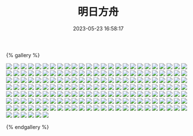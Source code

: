 ﻿---
title: 明日方舟
date: 2023-05-23 16:58:17
comments: false
---

{% gallery %}

![](https://cdn.staticaly.com/gh/1405720461/images@master/Arknights1/1.webp)
![](https://cdn.staticaly.com/gh/1405720461/images@master/Arknights1/2.webp)
![](https://cdn.staticaly.com/gh/1405720461/images@master/Arknights1/3.webp)
![](https://cdn.staticaly.com/gh/1405720461/images@master/Arknights1/4.webp)
![](https://cdn.staticaly.com/gh/1405720461/images@master/Arknights1/5.webp)
![](https://cdn.staticaly.com/gh/1405720461/images@master/Arknights1/6.webp)
![](https://cdn.staticaly.com/gh/1405720461/images@master/Arknights1/7.webp)
![](https://cdn.staticaly.com/gh/1405720461/images@master/Arknights1/8.webp)
![](https://cdn.staticaly.com/gh/1405720461/images@master/Arknights1/9.webp)
![](https://cdn.staticaly.com/gh/1405720461/images@master/Arknights1/10.webp)
![](https://cdn.staticaly.com/gh/1405720461/images@master/Arknights1/11.webp)
![](https://cdn.staticaly.com/gh/1405720461/images@master/Arknights1/12.webp)
![](https://cdn.staticaly.com/gh/1405720461/images@master/Arknights1/13.webp)
![](https://cdn.staticaly.com/gh/1405720461/images@master/Arknights1/14.webp)
![](https://cdn.staticaly.com/gh/1405720461/images@master/Arknights1/15.webp)
![](https://cdn.staticaly.com/gh/1405720461/images@master/Arknights1/16.webp)
![](https://cdn.staticaly.com/gh/1405720461/images@master/Arknights1/17.webp)
![](https://cdn.staticaly.com/gh/1405720461/images@master/Arknights1/18.webp)
![](https://cdn.staticaly.com/gh/1405720461/images@master/Arknights1/19.webp)
![](https://cdn.staticaly.com/gh/1405720461/images@master/Arknights1/20.webp)
![](https://cdn.staticaly.com/gh/1405720461/images@master/Arknights1/21.webp)
![](https://cdn.staticaly.com/gh/1405720461/images@master/Arknights1/22.webp)
![](https://cdn.staticaly.com/gh/1405720461/images@master/Arknights1/23.webp)
![](https://cdn.staticaly.com/gh/1405720461/images@master/Arknights1/24.webp)
![](https://cdn.staticaly.com/gh/1405720461/images@master/Arknights1/25.webp)
![](https://cdn.staticaly.com/gh/1405720461/images@master/Arknights1/26.webp)
![](https://cdn.staticaly.com/gh/1405720461/images@master/Arknights1/27.webp)
![](https://cdn.staticaly.com/gh/1405720461/images@master/Arknights1/28.webp)
![](https://cdn.staticaly.com/gh/1405720461/images@master/Arknights1/29.webp)
![](https://cdn.staticaly.com/gh/1405720461/images@master/Arknights1/30.webp)
![](https://cdn.staticaly.com/gh/1405720461/images@master/Arknights1/31.webp)
![](https://cdn.staticaly.com/gh/1405720461/images@master/Arknights1/32.webp)
![](https://cdn.staticaly.com/gh/1405720461/images@master/Arknights1/33.webp)
![](https://cdn.staticaly.com/gh/1405720461/images@master/Arknights1/34.webp)
![](https://cdn.staticaly.com/gh/1405720461/images@master/Arknights1/35.webp)
![](https://cdn.staticaly.com/gh/1405720461/images@master/Arknights1/36.webp)
![](https://cdn.staticaly.com/gh/1405720461/images@master/Arknights1/37.webp)
![](https://cdn.staticaly.com/gh/1405720461/images@master/Arknights1/38.webp)
![](https://cdn.staticaly.com/gh/1405720461/images@master/Arknights1/39.webp)
![](https://cdn.staticaly.com/gh/1405720461/images@master/Arknights1/40.webp)
![](https://cdn.staticaly.com/gh/1405720461/images@master/Arknights1/41.webp)
![](https://cdn.staticaly.com/gh/1405720461/images@master/Arknights1/42.webp)
![](https://cdn.staticaly.com/gh/1405720461/images@master/Arknights1/43.webp)
![](https://cdn.staticaly.com/gh/1405720461/images@master/Arknights1/44.webp)
![](https://cdn.staticaly.com/gh/1405720461/images@master/Arknights1/45.webp)
![](https://cdn.staticaly.com/gh/1405720461/images@master/Arknights1/46.webp)
![](https://cdn.staticaly.com/gh/1405720461/images@master/Arknights1/47.webp)
![](https://cdn.staticaly.com/gh/1405720461/images@master/Arknights1/48.webp)
![](https://cdn.staticaly.com/gh/1405720461/images@master/Arknights1/49.webp)
![](https://cdn.staticaly.com/gh/1405720461/images@master/Arknights1/50.webp)
![](https://cdn.staticaly.com/gh/1405720461/images@master/Arknights1/51.webp)
![](https://cdn.staticaly.com/gh/1405720461/images@master/Arknights1/52.webp)
![](https://cdn.staticaly.com/gh/1405720461/images@master/Arknights1/53.webp)
![](https://cdn.staticaly.com/gh/1405720461/images@master/Arknights1/54.webp)
![](https://cdn.staticaly.com/gh/1405720461/images@master/Arknights1/55.webp)
![](https://cdn.staticaly.com/gh/1405720461/images@master/Arknights1/56.webp)
![](https://cdn.staticaly.com/gh/1405720461/images@master/Arknights1/57.webp)
![](https://cdn.staticaly.com/gh/1405720461/images@master/Arknights1/58.webp)
![](https://cdn.staticaly.com/gh/1405720461/images@master/Arknights1/59.webp)
![](https://cdn.staticaly.com/gh/1405720461/images@master/Arknights1/60.webp)
![](https://cdn.staticaly.com/gh/1405720461/images@master/Arknights1/61.webp)
![](https://cdn.staticaly.com/gh/1405720461/images@master/Arknights1/62.webp)
![](https://cdn.staticaly.com/gh/1405720461/images@master/Arknights1/63.webp)
![](https://cdn.staticaly.com/gh/1405720461/images@master/Arknights1/64.webp)
![](https://cdn.staticaly.com/gh/1405720461/images@master/Arknights1/65.webp)
![](https://cdn.staticaly.com/gh/1405720461/images@master/Arknights1/66.webp)
![](https://cdn.staticaly.com/gh/1405720461/images@master/Arknights1/67.webp)
![](https://cdn.staticaly.com/gh/1405720461/images@master/Arknights1/68.webp)
![](https://cdn.staticaly.com/gh/1405720461/images@master/Arknights1/69.webp)
![](https://cdn.staticaly.com/gh/1405720461/images@master/Arknights1/70.webp)
![](https://cdn.staticaly.com/gh/1405720461/images@master/Arknights1/71.webp)
![](https://cdn.staticaly.com/gh/1405720461/images@master/Arknights1/72.webp)
![](https://cdn.staticaly.com/gh/1405720461/images@master/Arknights1/73.webp)
![](https://cdn.staticaly.com/gh/1405720461/images@master/Arknights1/74.webp)
![](https://cdn.staticaly.com/gh/1405720461/images@master/Arknights1/75.webp)
![](https://cdn.staticaly.com/gh/1405720461/images@master/Arknights1/76.webp)
![](https://cdn.staticaly.com/gh/1405720461/images@master/Arknights1/77.webp)
![](https://cdn.staticaly.com/gh/1405720461/images@master/Arknights1/78.webp)
![](https://cdn.staticaly.com/gh/1405720461/images@master/Arknights1/79.webp)
![](https://cdn.staticaly.com/gh/1405720461/images@master/Arknights1/80.webp)
![](https://cdn.staticaly.com/gh/1405720461/images@master/Arknights1/81.webp)
![](https://cdn.staticaly.com/gh/1405720461/images@master/Arknights1/82.webp)
![](https://cdn.staticaly.com/gh/1405720461/images@master/Arknights1/83.webp)
![](https://cdn.staticaly.com/gh/1405720461/images@master/Arknights1/84.webp)
![](https://cdn.staticaly.com/gh/1405720461/images@master/Arknights1/85.webp)
![](https://cdn.staticaly.com/gh/1405720461/images@master/Arknights1/86.webp)
![](https://cdn.staticaly.com/gh/1405720461/images@master/Arknights1/87.webp)
![](https://cdn.staticaly.com/gh/1405720461/images@master/Arknights1/88.webp)
![](https://cdn.staticaly.com/gh/1405720461/images@master/Arknights1/89.webp)
![](https://cdn.staticaly.com/gh/1405720461/images@master/Arknights1/90.webp)
![](https://cdn.staticaly.com/gh/1405720461/images@master/Arknights1/91.webp)
![](https://cdn.staticaly.com/gh/1405720461/images@master/Arknights1/92.webp)
![](https://cdn.staticaly.com/gh/1405720461/images@master/Arknights1/93.webp)
![](https://cdn.staticaly.com/gh/1405720461/images@master/Arknights1/94.webp)
![](https://cdn.staticaly.com/gh/1405720461/images@master/Arknights1/95.webp)
![](https://cdn.staticaly.com/gh/1405720461/images@master/Arknights1/96.webp)
![](https://cdn.staticaly.com/gh/1405720461/images@master/Arknights1/97.webp)
![](https://cdn.staticaly.com/gh/1405720461/images@master/Arknights1/98.webp)
![](https://cdn.staticaly.com/gh/1405720461/images@master/Arknights1/99.webp)
![](https://cdn.staticaly.com/gh/1405720461/images@master/Arknights1/100.webp)
![](https://cdn.staticaly.com/gh/1405720461/images@master/Arknights1/101.webp)
![](https://cdn.staticaly.com/gh/1405720461/images@master/Arknights1/102.webp)
![](https://cdn.staticaly.com/gh/1405720461/images@master/Arknights1/103.webp)
![](https://cdn.staticaly.com/gh/1405720461/images@master/Arknights1/104.webp)
![](https://cdn.staticaly.com/gh/1405720461/images@master/Arknights1/105.webp)
![](https://cdn.staticaly.com/gh/1405720461/images@master/Arknights1/106.webp)
![](https://cdn.staticaly.com/gh/1405720461/images@master/Arknights1/107.webp)
![](https://cdn.staticaly.com/gh/1405720461/images@master/Arknights1/108.webp)
![](https://cdn.staticaly.com/gh/1405720461/images@master/Arknights1/109.webp)
![](https://cdn.staticaly.com/gh/1405720461/images@master/Arknights1/110.webp)
![](https://cdn.staticaly.com/gh/1405720461/images@master/Arknights1/111.webp)
![](https://cdn.staticaly.com/gh/1405720461/images@master/Arknights1/112.webp)
![](https://cdn.staticaly.com/gh/1405720461/images@master/Arknights1/113.webp)
![](https://cdn.staticaly.com/gh/1405720461/images@master/Arknights1/114.webp)
![](https://cdn.staticaly.com/gh/1405720461/images@master/Arknights1/115.webp)
![](https://cdn.staticaly.com/gh/1405720461/images@master/Arknights1/116.webp)
![](https://cdn.staticaly.com/gh/1405720461/images@master/Arknights1/117.webp)
![](https://cdn.staticaly.com/gh/1405720461/images@master/Arknights1/118.webp)
![](https://cdn.staticaly.com/gh/1405720461/images@master/Arknights1/119.webp)
![](https://cdn.staticaly.com/gh/1405720461/images@master/Arknights1/120.webp)
![](https://cdn.staticaly.com/gh/1405720461/images@master/Arknights1/121.webp)
![](https://cdn.staticaly.com/gh/1405720461/images@master/Arknights1/122.webp)
![](https://cdn.staticaly.com/gh/1405720461/images@master/Arknights1/123.webp)
![](https://cdn.staticaly.com/gh/1405720461/images@master/Arknights1/124.webp)
![](https://cdn.staticaly.com/gh/1405720461/images@master/Arknights1/125.webp)
![](https://cdn.staticaly.com/gh/1405720461/images@master/Arknights1/126.webp)
![](https://cdn.staticaly.com/gh/1405720461/images@master/Arknights1/127.webp)
![](https://cdn.staticaly.com/gh/1405720461/images@master/Arknights1/128.webp)
![](https://cdn.staticaly.com/gh/1405720461/images@master/Arknights1/129.webp)
![](https://cdn.staticaly.com/gh/1405720461/images@master/Arknights1/130.webp)
![](https://cdn.staticaly.com/gh/1405720461/images@master/Arknights1/131.webp)
![](https://cdn.staticaly.com/gh/1405720461/images@master/Arknights1/132.webp)
![](https://cdn.staticaly.com/gh/1405720461/images@master/Arknights1/133.webp)
![](https://cdn.staticaly.com/gh/1405720461/images@master/Arknights1/134.webp)
![](https://cdn.staticaly.com/gh/1405720461/images@master/Arknights1/135.webp)
![](https://cdn.staticaly.com/gh/1405720461/images@master/Arknights1/136.webp)
![](https://cdn.staticaly.com/gh/1405720461/images@master/Arknights1/137.webp)
![](https://cdn.staticaly.com/gh/1405720461/images@master/Arknights1/138.webp)
![](https://cdn.staticaly.com/gh/1405720461/images@master/Arknights1/139.webp)
![](https://cdn.staticaly.com/gh/1405720461/images@master/Arknights1/140.webp)
![](https://cdn.staticaly.com/gh/1405720461/images@master/Arknights1/141.webp)
![](https://cdn.staticaly.com/gh/1405720461/images@master/Arknights1/142.webp)
![](https://cdn.staticaly.com/gh/1405720461/images@master/Arknights1/143.webp)
![](https://cdn.staticaly.com/gh/1405720461/images@master/Arknights1/144.webp)
![](https://cdn.staticaly.com/gh/1405720461/images@master/Arknights1/145.webp)
![](https://cdn.staticaly.com/gh/1405720461/images@master/Arknights1/146.webp)
![](https://cdn.staticaly.com/gh/1405720461/images@master/Arknights1/147.webp)
![](https://cdn.staticaly.com/gh/1405720461/images@master/Arknights1/148.webp)
![](https://cdn.staticaly.com/gh/1405720461/images@master/Arknights1/149.webp)
![](https://cdn.staticaly.com/gh/1405720461/images@master/Arknights1/150.webp)
![](https://cdn.staticaly.com/gh/1405720461/images@master/Arknights1/151.webp)
![](https://cdn.staticaly.com/gh/1405720461/images@master/Arknights1/152.webp)
![](https://cdn.staticaly.com/gh/1405720461/images@master/Arknights1/153.webp)
![](https://cdn.staticaly.com/gh/1405720461/images@master/Arknights1/154.webp)
![](https://cdn.staticaly.com/gh/1405720461/images@master/Arknights1/155.webp)
![](https://cdn.staticaly.com/gh/1405720461/images@master/Arknights1/156.webp)
![](https://cdn.staticaly.com/gh/1405720461/images@master/Arknights1/157.webp)
![](https://cdn.staticaly.com/gh/1405720461/images@master/Arknights1/158.webp)
![](https://cdn.staticaly.com/gh/1405720461/images@master/Arknights1/159.webp)
![](https://cdn.staticaly.com/gh/1405720461/images@master/Arknights1/160.webp)
![](https://cdn.staticaly.com/gh/1405720461/images@master/Arknights1/161.webp)
![](https://cdn.staticaly.com/gh/1405720461/images@master/Arknights1/162.webp)
![](https://cdn.staticaly.com/gh/1405720461/images@master/Arknights1/163.webp)
![](https://cdn.staticaly.com/gh/1405720461/images@master/Arknights1/164.webp)
![](https://cdn.staticaly.com/gh/1405720461/images@master/Arknights1/165.webp)
![](https://cdn.staticaly.com/gh/1405720461/images@master/Arknights1/166.webp)
![](https://cdn.staticaly.com/gh/1405720461/images@master/Arknights1/167.webp)
![](https://cdn.staticaly.com/gh/1405720461/images@master/Arknights1/168.webp)
![](https://cdn.staticaly.com/gh/1405720461/images@master/Arknights1/169.webp)
![](https://cdn.staticaly.com/gh/1405720461/images@master/Arknights1/170.webp)
![](https://cdn.staticaly.com/gh/1405720461/images@master/Arknights1/171.webp)
![](https://cdn.staticaly.com/gh/1405720461/images@master/Arknights1/172.webp)
![](https://cdn.staticaly.com/gh/1405720461/images@master/Arknights1/173.webp)
![](https://cdn.staticaly.com/gh/1405720461/images@master/Arknights1/174.webp)
![](https://cdn.staticaly.com/gh/1405720461/images@master/Arknights1/175.webp)
![](https://cdn.staticaly.com/gh/1405720461/images@master/Arknights1/176.webp)
![](https://cdn.staticaly.com/gh/1405720461/images@master/Arknights1/177.webp)
![](https://cdn.staticaly.com/gh/1405720461/images@master/Arknights1/178.webp)
![](https://cdn.staticaly.com/gh/1405720461/images@master/Arknights1/179.webp)
![](https://cdn.staticaly.com/gh/1405720461/images@master/Arknights1/180.webp)
![](https://cdn.staticaly.com/gh/1405720461/images@master/Arknights1/181.webp)

{% endgallery %}
